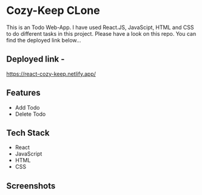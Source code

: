 # Cozy-Keep CLone

This is an Todo Web-App. I have used React.JS, JavaScipt, HTML and CSS to do different tasks in this project. Please have a look on this repo. You can find the deployed link below...

## Deployed link -

https://react-cozy-keep.netlify.app/


## Features

- Add Todo
- Delete Todo


## Tech Stack

- React 
- JavaScript 
- HTML
- CSS


## Screenshots
![]()
